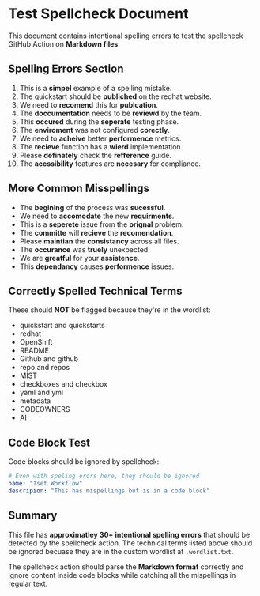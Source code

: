 # Test Spellcheck Document

This document contains intentional spelling errors to test the spellcheck GitHub Action on **Markdown files**.

## Spelling Errors Section

1. This is a **simpel** example of a spelling mistake.
2. The quickstart should be **publiched** on the redhat website.
3. We need to **recomend** this for **publcation**.
4. The **doccumentation** needs to be **reviewd** by the team.
5. This **occured** during the **seperate** testing phase.
6. The **enviroment** was not configured **corectly**.
7. We need to **acheive** better **performence** metrics.
8. The **recieve** function has a **wierd** implementation.
9. Please **definately** check the **refference** guide.
10. The **acessibility** features are **necesary** for compliance.

## More Common Misspellings

- The **begining** of the process was **sucessful**.
- We need to **accomodate** the new **requirments**.
- This is a **seperete** issue from the **orignal** problem.
- The **committe** will **recieve** the **recomendation**.
- Please **maintian** the **consistancy** across all files.
- The **occurance** was **truely** unexpected.
- We are **greatful** for your **assistence**.
- This **dependancy** causes **performence** issues.

## Correctly Spelled Technical Terms

These should **NOT** be flagged because they're in the wordlist:

- quickstart and quickstarts
- redhat
- OpenShift
- README
- Github and github
- repo and repos
- MIST
- checkboxes and checkbox
- yaml and yml
- metadata
- CODEOWNERS
- AI

## Code Block Test

Code blocks should be ignored by spellcheck:

```yaml
# Even with speling erors here, they should be ignored
name: "Tset Workflow"
descripion: "This has mispellings but is in a code block"
```

## Summary

This file has **approximatley 30+ intentional spelling errors** that should be detected by the spellcheck action. The technical terms listed above should be ignored becuase they are in the custom wordlist at `.wordlist.txt`.

The spellcheck action should parse the **Markdown format** correctly and ignore content inside code blocks while catching all the mispellings in regular text.
